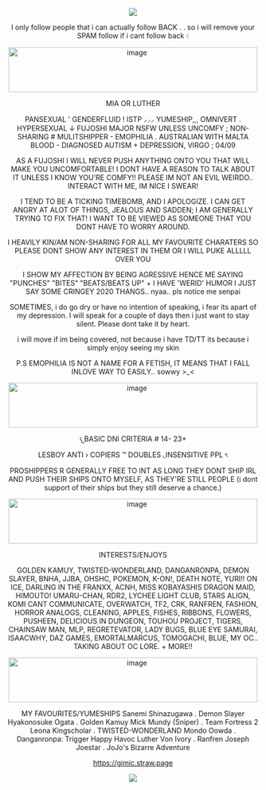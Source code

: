 


<div align="center">
  
![](https://komarev.com/ghpvc/?username=Luthervonivory&color=blue)

I only follow people that i can actually follow BACK . . so i will remove your SPAM follow if i cant follow back 💧


<img width="500" height="90" alt="image" src="https://github.com/user-attachments/assets/ea84e545-5446-49d3-97ef-4dca755b819c" />

MIA OR LUTHER

PANSEXUAL ' GENDERFLUID ! ISTP ⸝⸝⸝ YUMESHIP,,, OMNIVERT . HYPERSEXUAL ↓ FUJOSHI MAJOR NSFW UNLESS UNCOMFY ; NON-SHARING # MULITSHIPPER - EMOPHILIA . AUSTRALIAN WITH MALTA BLOOD - DIAGNOSED AUTISM + DEPRESSION, VIRGO ; 04/09

AS A FUJOSHI I WILL NEVER PUSH ANYTHING ONTO YOU THAT WILL MAKE YOU UNCOMFORTABLE! I DONT HAVE A REASON TO TALK ABOUT IT UNLESS I KNOW YOU'RE COMFY!! PLEASE IM NOT AN EVIL WEIRDO.. INTERACT WITH ME, IM NICE I SWEAR!

I TEND TO BE A TICKING TIMEBOMB, AND I APOLOGIZE. I CAN GET ANGRY AT ALOT OF THINGS, JEALOUS AND SADDEN; I AM GENERALLY TRYING TO FIX THAT! I WANT TO BE VIEWED AS SOMEONE THAT YOU DONT HAVE TO WORRY AROUND.

I HEAVILY KIN/AM NON-SHARING FOR ALL MY FAVOURITE CHARATERS SO PLEASE DONT SHOW ANY INTEREST IN THEM OR I WILL PUKE ALLLLL OVER YOU

I SHOW MY AFFECTION BY BEING AGRESSIVE HENCE ME SAYING "PUNCHES" "BITES" "BEATS/BEATS UP" + I HAVE 'WERID' HUMOR I JUST SAY SOME CRINGEY 2020 THANGS.. nyaa.. pls notice me senpai

SOMETIMES, i do go dry or have no intention of speaking, i fear its apart of my depression. I will speak for a couple of days then i just want to stay silent. Please dont take it by heart.

i will move if im being covered, not because i have TD/TT its because i simply enjoy seeing my skin

P.S EMOPHILIA IS NOT A NAME FOR A FETISH, IT MEANS THAT I FALL INLOVE WAY TO EASILY.. sowwy >_<

<img width="500" height="90" alt="image" src="https://github.com/user-attachments/assets/10ecbdd5-dd5a-4f3a-b0a7-cd541423264e" />

𐔌BASIC DNI CRITERIA # 14- 23+

LESBOY ANTI › COPIERS ™ DOUBLES ◟INSENSITIVE PPL ৎ

PROSHIPPERS R GENERALLY FREE TO INT AS LONG THEY DONT SHIP IRL AND PUSH THEIR SHIPS ONTO MYSELF, AS THEY'RE STILL PEOPLE (i dont support of their ships but they still deserve a chance.)

<img width="500" height="90" alt="image" src="https://github.com/user-attachments/assets/babecea6-7be5-4340-97b8-f5869025851b" />

INTERESTS/ENJOYS

GOLDEN KAMUY, TWISTED-WONDERLAND, DANGANRONPA, DEMON SLAYER, BNHA, JJBA, OHSHC, POKEMON, K-ON!, DEATH NOTE, YURI!! ON ICE, DARLING IN THE FRANXX, ACNH, MISS KOBAYASHIS DRAGON MAID, HIMOUTO! UMARU-CHAN, RDR2, LYCHEE LIGHT CLUB, STARS ALIGN, KOMI CANT COMMUNICATE, OVERWATCH, TF2, CRK, RANFREN, FASHION, HORROR ANALOGS, CLEANING, APPLES, FISHES, RIBBONS, FLOWERS, PUSHEEN, DELICIOUS IN DUNGEON, TOUHOU PROJECT, TIGERS, CHAINSAW MAN, MLP, REGRETEVATOR, LADY BUGS, BLUE EYE SAMURAI, ISAACWHY, DAZ GAMES, EMORTALMARCUS, TOMOGACHI, BLUE, MY OC.. TAKING ABOUT OC LORE.  + MORE!!

<img width="500" height="90" alt="image" src="https://github.com/user-attachments/assets/ea84e545-5446-49d3-97ef-4dca755b819c" />

MY FAVOURITES/YUMESHIPS
Sanemi Shinazugawa . Demon Slayer 
Hyakonosuke Ogata . Golden Kamuy
Mick Mundy (Sniper) . Team Fortress 2
Leona Kingscholar . TWISTED-WONDERLAND
Mondo Oowda . Danganronpa: Trigger Happy Havoc
Luther Von Ivory . Ranfren
Joseph Joestar . JoJo's Bizarre Adventure


https://gimic.straw.page

![](https://i.pinimg.com/1200x/d4/bd/a8/d4bda8b582a35cf725b9dee0a08a470e.jpg)
